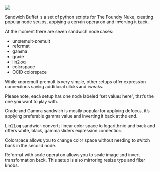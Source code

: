 <picture>
  <img src="https://media1.giphy.com/media/v1.Y2lkPTc5MGI3NjExdG10MDh5Y2g2YzZnaHh4NW80YXc2aDZvcGpjaDdsMHo5ajNjdGkwOCZlcD12MV9pbnRlcm5hbF9naWZfYnlfaWQmY3Q9Zw/zD6sbCUC4gaBnDUxOE/giphy.webp">
</picture>

Sandwich Buffet is a set of python scripts for The Foundry Nuke, creating popular node setups, applying a certain operation and inverting it back.

At the moment there are seven sandwich node cases:
- unpremult-premult
- reformat
- gamma
- grade
- lin2log
- colorspace
- OCIO colorspace

While unpremult-premult is very simple, other setups offer expression connections saving additional clicks and tweaks.

Please note, each setup has one node labeled “set values here”, that’s the one you want to play with.

Grade and Gamma sandwich is mostly popular for applying defocus, it’s applying preferable gamma value and inverting it back at the end.

Lin2Log sandwich converts linear color space to logarithmic and back and offers white, black, gamma sliders expression connection.

Colorspace allows you to change color space without needing to switch back in the second node.

Reformat with scale operation allows you to scale image and invert transformation back. This setup is also mirroring resize type and filter knobs.
